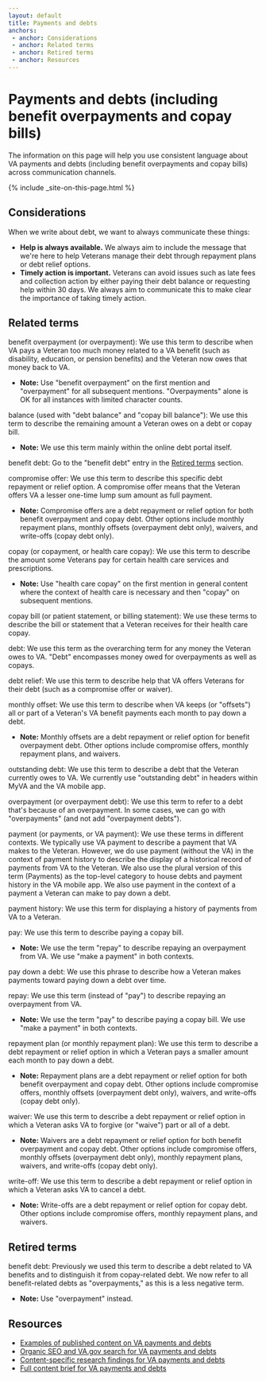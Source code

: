 ```yaml
---
layout: default
title: Payments and debts
anchors:
 - anchor: Considerations
 - anchor: Related terms
 - anchor: Retired terms
 - anchor: Resources
---
```


# Payments and debts (including benefit overpayments and copay bills)

The information on this page will help you use consistent language about VA payments and debts (including benefit overpayments and copay bills) across communication channels.

{% include _site-on-this-page.html %}

## Considerations

When we write about debt, we want to always communicate these things:

- **Help is always available.** We always aim to include the message that we're here to help Veterans manage their debt through repayment plans or debt relief options.
- **Timely action is important.** Veterans can avoid issues such as late fees and collection action by either paying their debt balance or requesting help within 30 days. We always aim to communicate this to make clear the importance of taking timely action.

## Related terms

benefit overpayment (or overpayment): We use this term to describe when VA pays a Veteran too much money related to a VA benefit (such as disability, education, or pension benefits) and the Veteran now owes that money back to VA.

- **Note:** Use "benefit overpayment" on the first mention and "overpayment" for all subsequent mentions. "Overpayments" alone is OK for all instances with limited character counts.

balance (used with "debt balance" and "copay bill balance"): We use this term to describe the remaining amount a Veteran owes on a debt or copay bill.

- **Note:** We use this term mainly within the online debt portal itself.

benefit debt: Go to the "benefit debt" entry in the [Retired terms](#retired-terms) section.

compromise offer: We use this term to describe this specific debt repayment or relief option. A compromise offer means that the Veteran offers VA a lesser one-time lump sum amount as full payment.

- **Note:** Compromise offers are a debt repayment or relief option for both benefit overpayment and copay debt. Other options include monthly repayment plans, monthly offsets (overpayment debt only), waivers, and write-offs (copay debt only).

copay (or copayment, or health care copay): We use this term to describe the amount some Veterans pay for certain health care services and prescriptions.

- **Note:** Use "health care copay" on the first mention in general content where the context of health care is necessary and then "copay" on subsequent mentions.

copay bill (or patient statement, or billing statement): We use these terms to describe the bill or statement that a Veteran receives for their health care copay.

debt: We use this term as the overarching term for any money the Veteran owes to VA. "Debt" encompasses money owed for overpayments as well as copays.

debt relief: We use this term to describe help that VA offers Veterans for their debt (such as a compromise offer or waiver).

monthly offset: We use this term to describe when VA keeps (or "offsets") all or part of a Veteran's VA benefit payments each month to pay down a debt.

- **Note:** Monthly offsets are a debt repayment or relief option for benefit overpayment debt. Other options include compromise offers, monthly repayment plans, and waivers.

outstanding debt: We use this term to describe a debt that the Veteran currently owes to VA. We currently use "outstanding debt" in headers within MyVA and the VA mobile app.

overpayment (or overpayment debt): We use this term to refer to a debt that's because of an overpayment. In some cases, we can go with "overpayments" (and not add "overpayment debts").

payment (or payments, or VA payment): We use these terms in different contexts. We typically use VA payment to describe a payment that VA makes to the Veteran. However, we do use payment (without the VA) in the context of payment history to describe the display of a historical record of payments from VA to the Veteran. We also use the plural version of this term (Payments) as the top-level category to house debts and payment history in the VA mobile app. We also use payment in the context of a payment a Veteran can make to pay down a debt.

payment history: We use this term for displaying a history of payments from VA to a Veteran.

pay: We use this term to describe paying a copay bill.

- **Note:** We use the term "repay" to describe repaying an overpayment from VA. We use "make a payment" in both contexts.

pay down a debt: We use this phrase to describe how a Veteran makes payments toward paying down a debt over time.

repay: We use this term (instead of "pay") to describe repaying an overpayment from VA.

- **Note:** We use the term "pay" to describe paying a copay bill. We use "make a payment" in both contexts.

repayment plan (or monthly repayment plan): We use this term to describe a debt repayment or relief option in which a Veteran pays a smaller amount each month to pay down a debt.

- **Note:** Repayment plans are a debt repayment or relief option for both benefit overpayment and copay debt. Other options include compromise offers, monthly offsets (overpayment debt only), waivers, and write-offs (copay debt only).

waiver: We use this term to describe a debt repayment or relief option in which a Veteran asks VA to forgive (or "waive") part or all of a debt.

- **Note:** Waivers are a debt repayment or relief option for both benefit overpayment and copay debt. Other options include compromise offers, monthly offsets (overpayment debt only), monthly repayment plans, waivers, and write-offs (copay debt only).

write-off: We use this term to describe a debt repayment or relief option in which a Veteran asks VA to cancel a debt.

- **Note:** Write-offs are a debt repayment or relief option for copay debt. Other options include compromise offers, monthly repayment plans, and waivers.

## Retired terms

benefit debt: Previously we used this term to describe a debt related to VA benefits and to distinguish it from copay-related debt. We now refer to all benefit-related debts as "overpayments," as this is a less negative term.

- **Note:** Use "overpayment" instead.

## Resources

- [Examples of published content on VA payments and debts](https://github.com/department-of-veterans-affairs/va.gov-team/blob/master/products/content/content-briefs/payments-debts-copay-bills.md#example-content-pages-related-to-this-topic)
- [Organic SEO and VA.gov search for VA payments and debts](https://github.com/department-of-veterans-affairs/va.gov-team/blob/master/products/content/content-briefs/payments-debts-copay-bills.md#seo-and-vagov-search)
- [Content-specific research findings for VA payments and debts](https://github.com/department-of-veterans-affairs/va.gov-team/blob/master/products/content/content-briefs/payments-debts-copay-bills.md#content-specific-research-findings)
- [Full content brief for VA payments and debts](https://github.com/department-of-veterans-affairs/va.gov-team/blob/master/products/content/content-briefs/payments-debts-copay-bills.md#overview)
